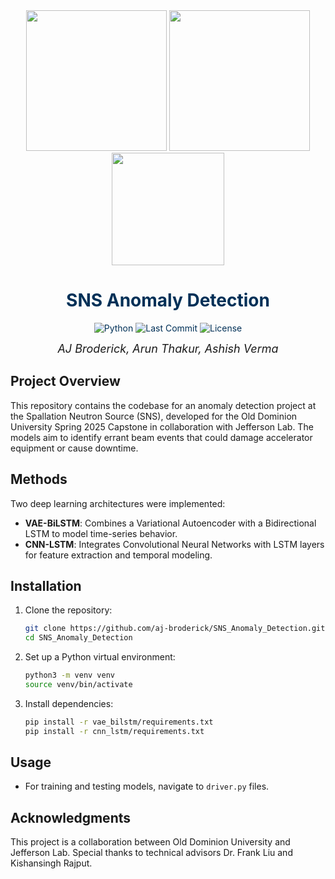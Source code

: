 <div align="center">
<img src="https://www.odu.edu/sites/default/files/logos/univ/png-72dpi/odu-sig-noidea-fullcolor.png" style="width:225px;">
<img src="https://upload.wikimedia.org/wikipedia/commons/thumb/e/ea/JLab_logo_white2.jpg/250px-JLab_logo_white2.jpg" style="width:225px;"> 
<img src="https://cdn.vanderbilt.edu/vu-news/files/20190417211432/Oak-Ridge-National-Laboratory-logo.jpg" style="width:180px;">
</div>

<div align="center"> <font color=#003057>
        
# SNS Anomaly Detection

![Python](https://img.shields.io/badge/python-3.9-blue.svg)
![Last Commit](https://img.shields.io/github/last-commit/aj-broderick/SNS_Anomaly_Detection)
![License](https://img.shields.io/badge/license-Academic%20Use-lightgrey)

</font>

<div> 
<font size=4><i>AJ Broderick, Arun Thakur, Ashish Verma</i></font>
</div>

</div>




## Project Overview
This repository contains the codebase for an anomaly detection project at the Spallation Neutron Source (SNS), developed for the Old Dominion University Spring 2025 Capstone in collaboration with Jefferson Lab. The models aim to identify errant beam events that could damage accelerator equipment or cause downtime.

## Methods
Two deep learning architectures were implemented:
- **VAE-BiLSTM**: Combines a Variational Autoencoder with a Bidirectional LSTM to model time-series behavior.
- **CNN-LSTM**: Integrates Convolutional Neural Networks with LSTM layers for feature extraction and temporal modeling.

## Installation
1. Clone the repository:
    ```bash
    git clone https://github.com/aj-broderick/SNS_Anomaly_Detection.git
    cd SNS_Anomaly_Detection
    ```
2. Set up a Python virtual environment:
    ```bash
    python3 -m venv venv
    source venv/bin/activate
    ```
3. Install dependencies:
    ```bash
    pip install -r vae_bilstm/requirements.txt
    pip install -r cnn_lstm/requirements.txt
    ```

## Usage
- For training and testing models, navigate to `driver.py` files.

## Acknowledgments
This project is a collaboration between Old Dominion University and Jefferson Lab. Special thanks to technical advisors Dr. Frank Liu and Kishansingh Rajput.
